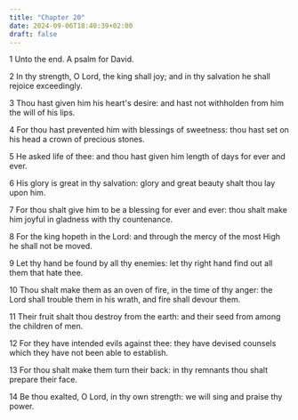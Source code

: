 ```yaml
---
title: "Chapter 20"
date: 2024-09-06T18:40:39+02:00
draft: false
---
```




1 Unto the end. A psalm for David.

2 In thy strength, O Lord, the king shall joy; and in thy salvation he shall rejoice exceedingly.

3 Thou hast given him his heart's desire: and hast not withholden from him the will of his lips.

4 For thou hast prevented him with blessings of sweetness: thou hast set on his head a crown of precious stones.

5 He asked life of thee: and thou hast given him length of days for ever and ever.

6 His glory is great in thy salvation: glory and great beauty shalt thou lay upon him.

7 For thou shalt give him to be a blessing for ever and ever: thou shalt make him joyful in gladness with thy countenance.

8 For the king hopeth in the Lord: and through the mercy of the most High he shall not be moved.

9 Let thy hand be found by all thy enemies: let thy right hand find out all them that hate thee.

10 Thou shalt make them as an oven of fire, in the time of thy anger: the Lord shall trouble them in his wrath, and fire shall devour them.

11 Their fruit shalt thou destroy from the earth: and their seed from among the children of men.

12 For they have intended evils against thee: they have devised counsels which they have not been able to establish.

13 For thou shalt make them turn their back: in thy remnants thou shalt prepare their face.

14 Be thou exalted, O Lord, in thy own strength: we will sing and praise thy power.

